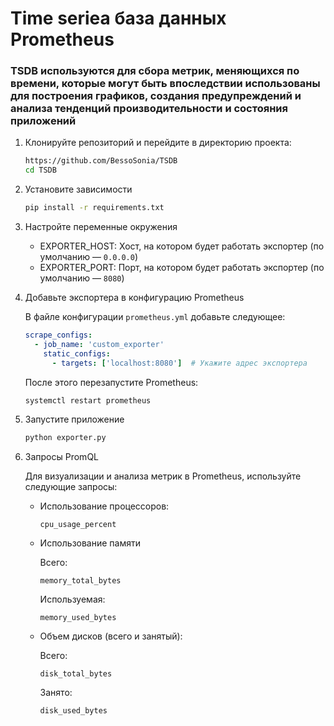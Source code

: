 # Time seriea база данных Prometheus

###  TSDB используются для сбора метрик, меняющихся по времени, которые могут быть впоследствии использованы для построения графиков, создания предупреждений и анализа тенденций производительности и состояния приложений

1. Клонируйте репозиторий и перейдите в директорию проекта:

    ```bash
    https://github.com/BessoSonia/TSDB
    cd TSDB
    ```

2. Установите зависимости

    ```bash
    pip install -r requirements.txt
    ```

3. Настройте переменные окружения

    - EXPORTER_HOST: Хост, на котором будет работать экспортер (по умолчанию — `0.0.0.0`)
    - EXPORTER_PORT: Порт, на котором будет работать экспортер (по умолчанию — `8080`)

4. Добавьте экспортера в конфигурацию Prometheus

    В файле конфигурации `prometheus.yml` добавьте следующее:
    ```yaml
    scrape_configs:
      - job_name: 'custom_exporter'
        static_configs:
          - targets: ['localhost:8080']  # Укажите адрес экспортера
    ```

    После этого перезапустите Prometheus:
    ```bash
    systemctl restart prometheus
    ```

4. Запустите приложение

    ```bash
    python exporter.py
    ```

5. Запросы PromQL

    Для визуализации и анализа метрик в Prometheus, используйте следующие запросы:

    - Использование процессоров:
        ```promql
        cpu_usage_percent
        ```

    - Использование памяти 
        
        Всего:
        ```promql
        memory_total_bytes
        ```

        Используемая:
        ```promql
        memory_used_bytes
        ```


    - Объем дисков (всего и занятый):

        Всего:
        ```promql
        disk_total_bytes
        ```

        Занято:
        ```promql
        disk_used_bytes
        ```
